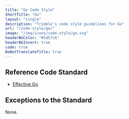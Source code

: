 ```yaml
---
title: "Go Code Style"
ShortTitle: "Go"
layout: "single"
description: "Trimble's code style guidelines for Go"
url: "/code-style/go/"
image: "/img/icons/code-style/go.svg"
headerBGColor: "#5d57c6"
headerBGInvert: true
code: true
DoNotTranslateTitle: true
---
```


## Reference Code Standard

- [Effective Go](https://golang.org/doc/effective_go.html)

## Exceptions to the Standard

None.

<!--

## Implementing the Standard

-->
